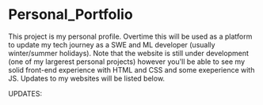# Personal_Portfolio
This project is my personal profile. Overtime this will be used as a platform to update my tech journey as a SWE and ML developer (usually winter/summer holidays). Note that the website is still under development (one of my largerest personal projects) however you'll be able to see my solid front-end experience with HTML and CSS and some exeperience with JS. Updates to my websites will be listed below.

UPDATES:
